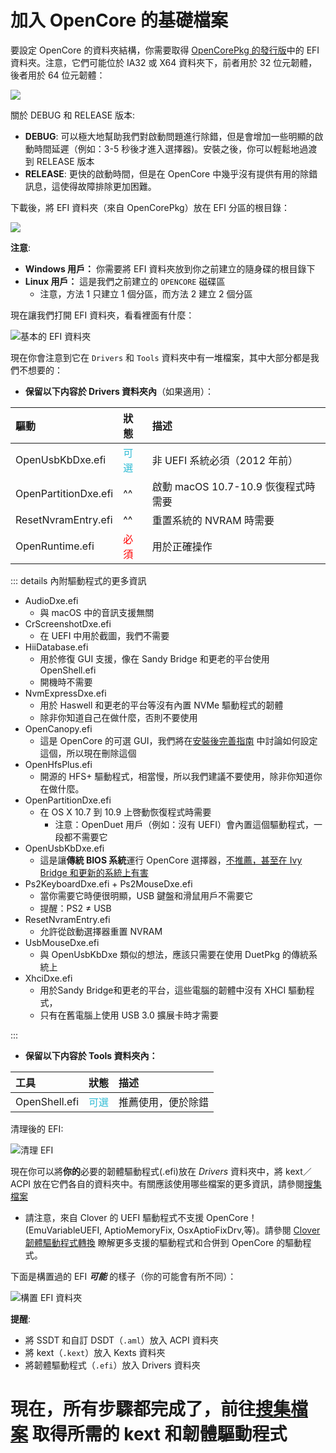 # 加入 OpenCore 的基礎檔案

要設定 OpenCore 的資料夾結構，你需要取得 [OpenCorePkg 的發行版](https://github.com/acidanthera/OpenCorePkg/releases/)中的 EFI 資料夾。注意，它們可能位於 IA32 或 X64 資料夾下，前者用於 32 位元韌體，後者用於 64 位元韌體：

![](../images/installer-guide/opencore-efi-md/ia32-x64.png)

關於 DEBUG 和 RELEASE 版本:

* **DEBUG**: 可以極大地幫助我們對啟動問題進行除錯，但是會增加一些明顯的啟動時間延遲（例如：3-5 秒後才進入選擇器)。安裝之後，你可以輕鬆地過渡到 RELEASE 版本
* **RELEASE**: 更快的啟動時間，但是在 OpenCore 中幾乎沒有提供有用的除錯訊息，這使得故障排除更加困難。

下載後，將 EFI 資料夾（來自 OpenCorePkg）放在 EFI 分區的根目錄：

![](../images/installer-guide/opencore-efi-md/efi-moved.png)

**注意**:

* **Windows 用戶：** 你需要將 EFI 資料夾放到你之前建立的隨身碟的根目錄下
* **Linux 用戶：** 這是我們之前建立的 `OPENCORE` 磁碟區
  * 注意，方法 1 只建立 1 個分區，而方法 2 建立 2 個分區

現在讓我們打開 EFI 資料夾，看看裡面有什麼：

![基本的 EFI 資料夾](../images/installer-guide/opencore-efi-md/base-efi.png)

現在你會注意到它在 `Drivers` 和 `Tools` 資料夾中有一堆檔案，其中大部分都是我們不想要的：

* **保留以下内容於 Drivers 資料夾內**（如果適用）：

| 驅動 | 狀態 | 描述 |
| :--- | :--- | :--- |
| OpenUsbKbDxe.efi | <span style="color:#30BCD5"> 可選 </span> | 非 UEFI 系統必須（2012 年前） |
| OpenPartitionDxe.efi | ^^ | 啟動 macOS 10.7-10.9 恢復程式時需要 |
| ResetNvramEntry.efi | ^^ | 重置系統的 NVRAM 時需要 |
| OpenRuntime.efi | <span style="color:red"> 必須 </span> | 用於正確操作 |

::: details 內附驅動程式的更多資訊

* AudioDxe.efi
  * 與 macOS 中的音訊支援無關
* CrScreenshotDxe.efi
  * 在 UEFI 中用於截圖，我們不需要
* HiiDatabase.efi
  * 用於修復 GUI 支援，像在 Sandy Bridge 和更老的平台使用 OpenShell.efi
  * 開機時不需要
* NvmExpressDxe.efi
  * 用於 Haswell 和更老的平台等沒有內置 NVMe 驅動程式的韌體
  * 除非你知道自己在做什麼，否則不要使用
* OpenCanopy.efi
  * 這是 OpenCore 的可選 GUI，我們將在[安裝後完善指南](https://sumingyd.github.io/OpenCore-Post-Install/cosmetic/gui.html) 中討論如何設定這個，所以現在刪除這個
* OpenHfsPlus.efi
  * 開源的 HFS+ 驅動程式，相當慢，所以我們建議不要使用，除非你知道你在做什麼。
* OpenPartitionDxe.efi
  * 在 OS X 10.7 到 10.9 上啓動恢復程式時需要
    * 注意：OpenDuet 用戶（例如：沒有 UEFI）會內置這個驅動程式，一段都不需要它
* OpenUsbKbDxe.efi
  * 這是讓**傳統 BIOS 系統**運行 OpenCore 選擇器，[不推薦，甚至在 Ivy Bridge 和更新的系統上有害](https://applelife.ru/threads/opencore-obsuzhdenie-i-ustanovka.2944066/page-176#post-856653)
* Ps2KeyboardDxe.efi + Ps2MouseDxe.efi
  * 當你需要它時便很明顯，USB 鍵盤和滑鼠用戶不需要它
  * 提醒：PS2 ≠ USB
* ResetNvramEntry.efi
  * 允許從啟動選擇器重置 NVRAM
* UsbMouseDxe.efi
  * 與 OpenUsbKbDxe 類似的想法，應該只需要在使用 DuetPkg 的傳統系統上
* XhciDxe.efi
  * 用於Sandy Bridge和更老的平台，這些電腦的韌體中沒有 XHCI 驅動程式，
  * 只有在舊電腦上使用 USB 3.0 擴展卡時才需要

:::

* **保留以下内容於 Tools 資料夾內：**

| 工具 | 狀態 | 描述 |
| :--- | :--- | :--- |
| OpenShell.efi | <span style="color:#30BCD5"> 可選 </span> | 推薦使用，便於除錯 |

清理後的 EFI:

![清理 EFI](../images/installer-guide/opencore-efi-md/clean-efi.png)

現在你可以將**你的**必要的韌體驅動程式(.efi)放在 _Drivers_ 資料夾中，將 kext／ACPI 放在它們各自的資料夾中。有關應該使用哪些檔案的更多資訊，請參閱[搜集檔案](../ktext.md)

* 請注意，來自 Clover 的 UEFI 驅動程式不支援 OpenCore！(EmuVariableUEFI, AptioMemoryFix, OsxAptioFixDrv,等)。請參閱 [Clover 韌體驅動程式轉換](https://github.com/dortania/OpenCore-Install-Guide/blob/master/clover-conversion/clover-efi.md) 瞭解更多支援的驅動程式和合併到 OpenCore 的驅動程式。

下面是構置過的 EFI **_可能_** 的樣子（你的可能會有所不同）：

![構置 EFI 資料夾](../images/installer-guide/opencore-efi-md/populated-efi.png)

**提醒**:

* 將 SSDT 和自訂 DSDT（`.aml`）放入 ACPI 資料夾
* 將 kext（`.kext`）放入 Kexts 資料夾
* 將韌體驅動程式（`.efi`）放入 Drivers 資料夾

# 現在，所有步驟都完成了，前往[搜集檔案](../ktext.md) 取得所需的 kext 和韌體驅動程式

